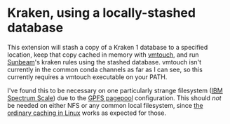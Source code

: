 # Kraken, using a locally-stashed database

This extension will stash a copy of a Kraken 1 database to a specified
location, keep that copy cached in memory with [vmtouch], and run [Sunbeam]'s
kraken rules using the stashed database.  vmtouch isn't currently in the common
conda channels as far as I can see, so this currently requires a vmtouch
executable on your PATH.

I've found this to be necessary on one particularly strange filesystem
([IBM Spectrum Scale]) due to the [GPFS pagepool] configuration.
This should *not* be needed on either NFS or any common local filesystem, since
[the ordinary caching in Linux](https://www.linuxatemyram.com/) works as
expected for those.

[vmtouch]: https://hoytech.com/vmtouch
[Sunbeam]: https://www.sunbeam-labs.org
[IBM Spectrum Scale]: https://en.wikipedia.org/wiki/IBM_Spectrum_Scale
[GPFS pagepool]: https://www.ibm.com/developerworks/community/wikis/home?lang=en#!/wiki/General%20Parallel%20File%20System%20(GPFS)/page/Tuning%20Parameters?section=pagepool
